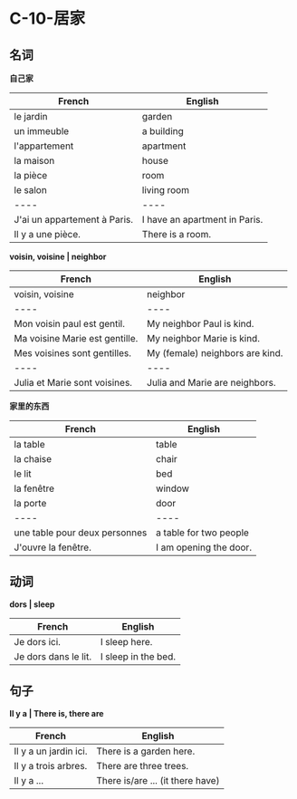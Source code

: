 # C-10-居家

## 名词

**自己家**

French | English
---- | ----
le jardin | garden
un immeuble | a building
l'appartement | apartment
la maison | house
la pièce | room
le salon | living room
---- | ----
J'ai un appartement à Paris. | I have an apartment in Paris.
Il y a une pièce. | There is a room.

**voisin, voisine | neighbor**

French | English
---- | ----
voisin, voisine | neighbor
---- | ----
Mon voisin paul est gentil. | My neighbor Paul is kind.
Ma voisine Marie est gentille. | My neighbor Marie is kind.
Mes voisines sont gentilles. | My (female) neighbors are kind.
---- | ----
Julia et Marie sont voisines. | Julia and Marie are neighbors.

**家里的东西**

French | English
---- | ----
la table | table
la chaise | chair
le lit | bed
la fenêtre | window
la porte | door
---- | ----
une table pour deux personnes | a table for two people
J'ouvre la fenêtre. | I am opening the door.

## 动词

**dors | sleep**

French | English
---- | ----
Je dors ici. | I sleep here.
Je dors dans le lit. | I sleep in the bed.

## 句子

**Il y a | There is, there are**

French | English
---- | ----
Il y a un jardin ici. | There is a garden here.
Il y a trois arbres. | There are three trees.
Il y a ... | There is/are ... (it there have)